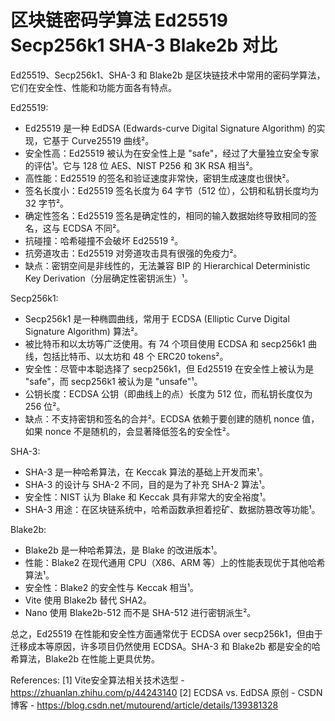 # 区块链密码学算法 Ed25519 Secp256k1 SHA-3 Blake2b 对比
Ed25519、Secp256k1、SHA-3 和 Blake2b 是区块链技术中常用的密码学算法，它们在安全性、性能和功能方面各有特点。

Ed25519:

*   Ed25519 是一种 EdDSA (Edwards-curve Digital Signature Algorithm) 的实现，它基于 Curve25519 曲线²。
*   安全性高：Ed25519 被认为在安全性上是 "safe"，经过了大量独立安全专家的评估¹。它与 128 位 AES、NIST P256 和 3K RSA 相当²。
*   高性能：Ed25519 的签名和验证速度非常快，密钥生成速度也很快²。
*   签名长度小：Ed25519 签名长度为 64 字节（512 位），公钥和私钥长度均为 32 字节²。
*   确定性签名：Ed25519 签名是确定性的，相同的输入数据始终导致相同的签名，这与 ECDSA 不同²。
*   抗碰撞：哈希碰撞不会破坏 Ed25519 ²。
*   抗旁道攻击：Ed25519 对旁道攻击具有很强的免疫力²。
*   缺点：密钥空间是非线性的，无法兼容 BIP 的 Hierarchical Deterministic Key Derivation（分层确定性密钥派生）¹。

Secp256k1:

*   Secp256k1 是一种椭圆曲线，常用于 ECDSA (Elliptic Curve Digital Signature Algorithm) 算法²。
*   被比特币和以太坊等广泛使用。有 74 个项目使用 ECDSA 和 secp256k1 曲线，包括比特币、以太坊和 48 个 ERC20 tokens²。
*   安全性：尽管中本聪选择了 secp256k1，但 Ed25519 在安全性上被认为是 "safe"，而 secp256k1 被认为是 "unsafe"¹。
*   公钥长度：ECDSA 公钥（即曲线上的点）长度为 512 位，而私钥长度仅为 256 位²。
*   缺点：不支持密钥和签名的合并²。ECDSA 依赖于要创建的随机 nonce 值，如果 nonce 不是随机的，会显著降低签名的安全性²。

SHA-3:

*   SHA-3 是一种哈希算法，在 Keccak 算法的基础上开发而来¹。
*   SHA-3 的设计与 SHA-2 不同，目的是为了补充 SHA-2 算法¹。
*   安全性：NIST 认为 Blake 和 Keccak 具有非常大的安全裕度¹。
*   SHA-3 用途：在区块链系统中，哈希函数承担着挖矿、数据防篡改等功能¹。

Blake2b:

*   Blake2b 是一种哈希算法，是 Blake 的改进版本¹。
*   性能：Blake2 在现代通用 CPU（X86、ARM 等）上的性能表现优于其他哈希算法¹。
*   安全性：Blake2 的安全性与 Keccak 相当¹。
*   Vite 使用 Blake2b 替代 SHA2。
*   Nano 使用 Blake2b-512 而不是 SHA-512 进行密钥派生²。

总之，Ed25519 在性能和安全性方面通常优于 ECDSA over secp256k1，但由于迁移成本等原因，许多项目仍然使用 ECDSA。SHA-3 和 Blake2b 都是安全的哈希算法，Blake2b 在性能上更具优势。

References:
[1] Vite安全算法相关技术选型 - https://zhuanlan.zhihu.com/p/44243140
[2] ECDSA vs. EdDSA 原创 - CSDN博客 - https://blog.csdn.net/mutourend/article/details/139381328
